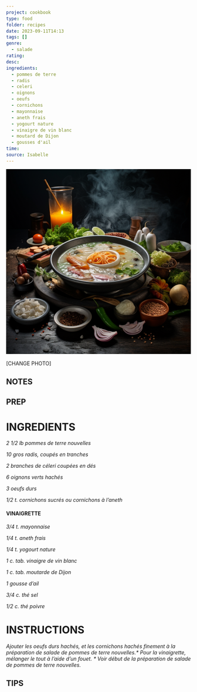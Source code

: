 ```yaml
---
project: cookbook
type: food
folder: recipes
date: 2023-09-11T14:13
tags: []
genre:
  - salade
rating: 
desc: 
ingredients:
  - pommes de terre
  - radis
  - celeri
  - oignons
  - oeufs
  - cornichons
  - mayonnaise
  - aneth frais
  - yogourt nature
  - vinaigre de vin blanc
  - moutard de Dijon
  - gousses d'ail
time: 
source: Isabelle
---
```


![IMAGE](_default.png)


[CHANGE PHOTO]


## NOTES




## PREP


# INGREDIENTS

_2 1/2 lb pommes de terre nouvelles_

_10 gros radis, coupés en tranches_

_2 branches de céleri coupées en dés_

_6 oignons verts hachés_

_3 oeufs durs_

_1/2 t. cornichons sucrés ou_
_cornichons à l’aneth_


#### VINAIGRETTE

_3/4 t. mayonnaise_

_1/4 t. aneth frais_

_1/4 t. yogourt nature_

_1 c. tab. vinaigre de vin blanc_

_1 c. tab. moutarde de Dijon_

_1 gousse d’ail_

_3/4 c. thé sel_

_1/2 c. thé poivre_

# INSTRUCTIONS

_Ajouter les oeufs durs hachés, et les cornichons_
_hachés finement à la préparation de salade_
_de pommes de terre nouvelles.* Pour la vinaigrette,_
_mélanger le tout à l’aide d’un fouet._
_* Voir début de la préparation de salade de_
_pommes de terre nouvelles._

## TIPS



